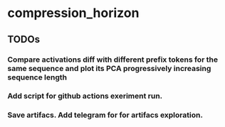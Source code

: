 # compression_horizon

## TODOs


### Compare activations diff with different prefix tokens for the same sequence and plot its PCA progressively increasing sequence length

### Add script for github actions exeriment run.


### Save artifacs. Add telegram for for artifacs exploration.



